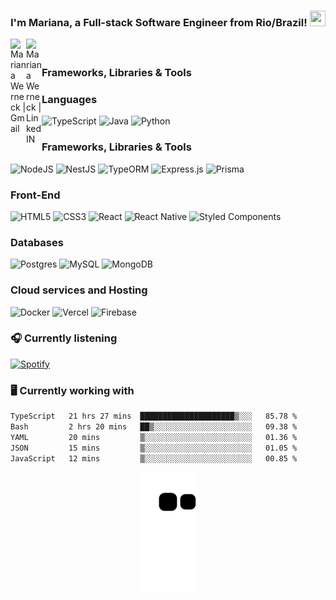 



### I'm Mariana, a Full-stack Software Engineer from Rio/Brazil! <img src="https://media.giphy.com/media/hvRJCLFzcasrR4ia7z/giphy.gif" width="25px" height="25px">
<a href="mailto:marinhomariana8@gmail.com">
  <img align="left" alt="Mariana Werneck | Gmail" width="25px" src="https://upload.wikimedia.org/wikipedia/commons/7/7e/Gmail_icon_%282020%29.svg" />
</a>
<a href="https://www.linkedin.com/in/marinhomariana8/">
  <img align="left" alt="Mariana Werneck | LinkedIN" width="25px" src="https://img.icons8.com/?size=100&id=13930&format=png&color=000000" />
</a>

<div align="center">
</div>

<sub>ㅤ</sub>

###  Frameworks, Libraries & Tools

### Languages

![TypeScript](https://img.shields.io/badge/TypeScript-%23007ACC.svg?style=flat-square&logo=typescript&logoColor=white) ![Java](https://img.shields.io/badge/Java-%23ED8B00.svg?style=flat-square&logo=openjdk&logoColor=white) ![Python](https://img.shields.io/badge/Python-%23007ACC.svg?style=flat-square&logo=typescript&logoColor=white) 

### Frameworks, Libraries & Tools

![NodeJS](https://img.shields.io/badge/NodeJS-%23339933.svg?style=flat-square&logo=node.js&logoColor=white) ![NestJS](https://img.shields.io/badge/NestJS-%23E0234E.svg?style=flat-square&logo=nestjs&logoColor=white) ![TypeORM](https://img.shields.io/badge/TypeORM-FF0901?style=flat-square&logo=typeorm&logoColor=white) ![Express.js](https://img.shields.io/badge/ExpressJS-%23007ACC.svg?style=flat-square&logo=espressjs&logoColor=white) ![Prisma](https://img.shields.io/badge/Prisma-%23007ACC.svg?style=flat-square&logo=prisma&logoColor=white) 
### Front-End

![HTML5](https://img.shields.io/badge/HTML-%23E34F26.svg?style=flat-square&logo=html5&logoColor=white) ![CSS3](https://img.shields.io/badge/CSS-%231572B6.svg?style=flat-square&logo=css3&logoColor=white) ![React](https://img.shields.io/badge/React-%2320232a.svg?style=flat-square&logo=react&logoColor=%2361DAFB) ![React Native](https://img.shields.io/badge/React_Native-%2320232a.svg?style=flat-square&logo=react&logoColor=%2361DAFB) ![Styled Components](https://img.shields.io/badge/Styled_Components-DB7093?style=flat-square&logo=styled-components&logoColor=white) 

### Databases

![Postgres](https://img.shields.io/badge/Postgres-%23316192.svg?style=flat-square&logo=postgresql&logoColor=white) ![MySQL](https://img.shields.io/badge/MySQL-4479A1.svg?style=flat-square&logo=mysql&logoColor=white) ![MongoDB](https://img.shields.io/badge/MongoDB-%234ea94b.svg?style=flat-square&logo=mongodb&logoColor=white) 

### Cloud services and Hosting

![Docker](https://img.shields.io/badge/Docker-%230db7ed.svg?style=flat-square&logo=docker&logoColor=white) ![Vercel](https://img.shields.io/badge/Vercel-%23000000.svg?style=flat-square&logo=vercel&logoColor=white) ![Firebase](https://img.shields.io/badge/Firebase-%23039BE5.svg?style=flat-square&logo=firebase)


### :headphones: Currently listening
[![Spotify](https://novatorem-orpin-eight.vercel.app/api/spotify)](https://open.spotify.com/user/yaybro)

### 🖥 Currently working with 
   
 <!--START_SECTION:waka-->

```txt
TypeScript   21 hrs 27 mins  █████████████████████▒░░░   85.78 %
Bash         2 hrs 20 mins   ██▒░░░░░░░░░░░░░░░░░░░░░░   09.38 %
YAML         20 mins         ▒░░░░░░░░░░░░░░░░░░░░░░░░   01.36 %
JSON         15 mins         ▒░░░░░░░░░░░░░░░░░░░░░░░░   01.05 %
JavaScript   12 mins         ▒░░░░░░░░░░░░░░░░░░░░░░░░   00.85 %
```

<!--END_SECTION:waka-->


<div align="center">

 ![Snake animation](https://github.com/mariyzx/mariyzx/blob/output/github-contribution-grid-snake.svg)
 
</div>
